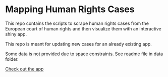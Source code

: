 # Mapping Human Rights Cases

This repo contains the scripts to scrape human rights cases from the European court of human rights and then visualize them with an interactive shiny app. 

This repo is meant for updating new cases for an already existing app. 

Some data is not provided due to space constraints. See readme file in data folder. 

[Check out the app](https://auerdatascience.shinyapps.io/shiny_app/)
